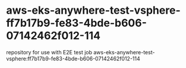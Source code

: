 # aws-eks-anywhere-test-vsphere-ff7b17b9-fe83-4bde-b606-07142462f012-114
repository for use with E2E test job aws-eks-anywhere-test-vsphere:ff7b17b9-fe83-4bde-b606-07142462f012-114
